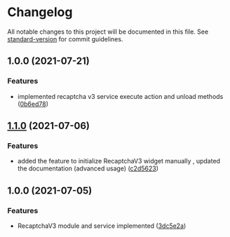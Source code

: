 # Changelog

All notable changes to this project will be documented in this file. See [standard-version](https://github.com/conventional-changelog/standard-version) for commit guidelines.

## 1.0.0 (2021-07-21)


### Features

* implemented recaptcha v3 service execute action and unload methods ([0b6ed78](https://github.com/alekremi/ngx-recaptcha-v3/commit/0b6ed782d95367f5e40779e430eedbd790196ac6))

## [1.1.0](https://github.com/alekremi/ngx-recaptcha-v3/compare/v1.0.0...v1.1.0) (2021-07-06)

### Features

- added the feature to initialize RecaptchaV3 widget manually , updated the documentation (advanced usage) ([c2d5623](https://github.com/alekremi/ngx-recaptcha-v3/commit/c2d5623266aa0e8830048ad765bc1807bf43fb6f))

## 1.0.0 (2021-07-05)

### Features

- RecaptchaV3 module and service implemented ([3dc5e2a](https://github.com/alekremi/ngx-recaptcha-v3/commit/3dc5e2a9bfc3afa598c9962da0ec8666dd3599b1))
